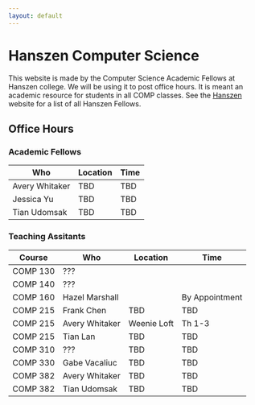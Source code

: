 ```yaml
---
layout: default
---
```


# Hanszen Computer Science

This website is made by the Computer Science Academic Fellows at Hanszen college. We will be using it to post office hours. It is meant an academic resource for students in all COMP classes. See the [Hanszen](http://hanszen.rice.edu/resources/academic-fellows.html) website for a list of all Hanszen Fellows.

## Office Hours

### Academic Fellows

 Who        |Location | Time
------------|---------|--------
Avery Whitaker    | TBD | TBD
Jessica Yu   | TBD | TBD
Tian Udomsak | TBD | TBD

### Teaching Assitants 

Course   | Who        |Location | Time
---------|------------|---------|--------
COMP 130 | ??? 
COMP 140 | ??? 
COMP 160 | Hazel Marshall | | By Appointment 
COMP 215 | Frank Chen   | TBD | TBD
COMP 215 | Avery Whitaker | Weenie Loft | Th 1-3
COMP 215 | Tian Lan | TBD | TBD
COMP 310 | ??? | TBD | TBD
COMP 330 | Gabe Vacaliuc | TBD | TBD
COMP 382 | Avery Whitaker | TBD | TBD
COMP 382 | Tian Udomsak | TBD | TBD

<!--## Live Chat

<div style="border: 1px solid black">
<div id="tlkio" data-channel="hanszentech" data-theme="theme--minimal" style="width:100%;height:700px;"></div><script async src="http://tlk.io/embed.js" type="text/javascript"></script>
</div>-->
